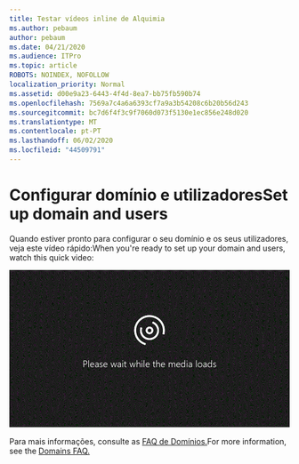 ```yaml
---
title: Testar vídeos inline de Alquimia
ms.author: pebaum
author: pebaum
ms.date: 04/21/2020
ms.audience: ITPro
ms.topic: article
ROBOTS: NOINDEX, NOFOLLOW
localization_priority: Normal
ms.assetid: d00e9a23-6443-4f4d-8ea7-bb75fb590b74
ms.openlocfilehash: 7569a7c4a6a6393cf7a9a3b54208c6b20b56d243
ms.sourcegitcommit: bc7d6f4f3c9f7060d073f5130e1ec856e248d020
ms.translationtype: MT
ms.contentlocale: pt-PT
ms.lasthandoff: 06/02/2020
ms.locfileid: "44509791"
---
```

# <a name="set-up-domain-and-users"></a><span data-ttu-id="438af-102">Configurar domínio e utilizadores</span><span class="sxs-lookup"><span data-stu-id="438af-102">Set up domain and users</span></span>

<span data-ttu-id="438af-103">Quando estiver pronto para configurar o seu domínio e os seus utilizadores, veja este vídeo rápido:</span><span class="sxs-lookup"><span data-stu-id="438af-103">When you're ready to set up your domain and users, watch this quick video:</span></span>
  
![O seu navegador não suporta vídeo.](media/MSN_Video_Widget.gif)
  
<span data-ttu-id="438af-106">Para mais informações, consulte as [FAQ de Domínios.](https://docs.microsoft.com/microsoft-365/admin/setup/domains-faq)</span><span class="sxs-lookup"><span data-stu-id="438af-106">For more information, see the [Domains FAQ.](https://docs.microsoft.com/microsoft-365/admin/setup/domains-faq)</span></span>